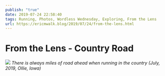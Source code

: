 ```yaml
---
publish: "true"
date: 2019-07-24 22:58:40
tags: Running, Photos, Wordless Wednesday, Exploring, From the Lens
url: https://ericmwalk.blog/2019/07/24/from-the-lens.html
---
```


# From the Lens - Country Road

![](https://ericmwalk.blog/uploads/2021/a3ba097fbc.jpg)
*There is always miles of road ahead when running in the country (July, 2019, Ollie, Iowa)*
